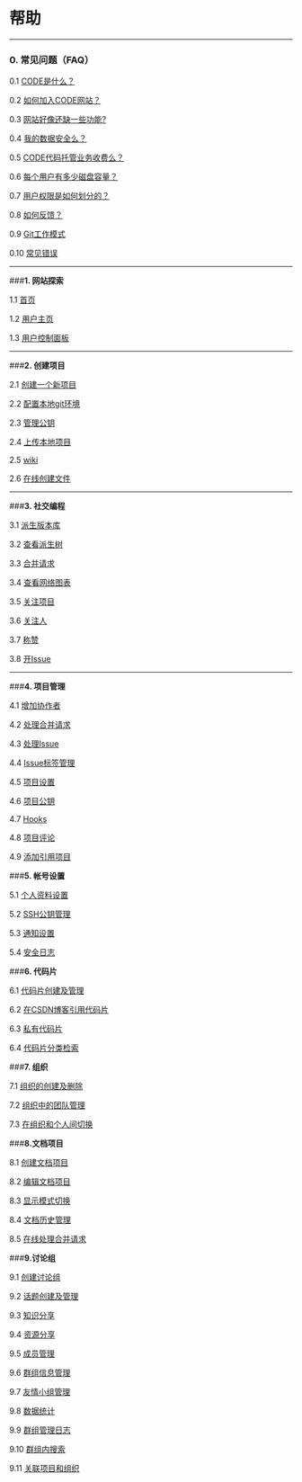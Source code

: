 # **帮助**

----------

### **0. 常见问题（FAQ）**

0.1 [CODE是什么？](/help/CSDN_Code/code_support/FAQ_0_1 "CODE是什么？")

0.2 [如何加入CODE网站？](/help/CSDN_Code/code_support/FAQ_0_2 "如何加入CODE网站？")

0.3 [网站好像还缺一些功能?](/help/CSDN_Code/code_support/FAQ_0_3 "网站好像还缺一些功能?")

0.4 [我的数据安全么？](/help/CSDN_Code/code_support/FAQ_0_4 "我的数据安全么")

0.5 [CODE代码托管业务收费么？](/help/CSDN_Code/code_support/FAQ_0_5 "CODE代码托管业务收费么?")

0.6 [每个用户有多少磁盘容量？](/help/CSDN_Code/code_support/FAQ_0_6 "每个用户有多少磁盘容量?")

0.7 [用户权限是如何划分的？](/help/CSDN_Code/code_support/FAQ_0_7 "用户权限是如何划分的？")

0.8 [如何反馈？](/help/CSDN_Code/code_support/FAQ_0_8 "如何提交错误报告？")

0.9 [Git工作模式](/help/CSDN_Code/code_support/FAQ_0_9 "Git工作模式")

0.10 [常见错误](/help/CSDN_Code/code_support/FAQ_0_10 "常见错误")

----------

###**1. 网站探索**

1.1 [首页](/help/CSDN_Code/code_support/FAQ_1_1 "首页")

1.2 [用户主页](/help/CSDN_Code/code_support/FAQ_1_2 "用户主页")

1.3 [用户控制面板](/help/CSDN_Code/code_support/FAQ_1_3 "用户控制面板")

----------

###**2. 创建项目**

2.1 [创建一个新项目](/help/CSDN_Code/code_support/FAQ_2_1 "创建一个新项目")

2.2 [配置本地git环境](/help/CSDN_Code/code_support/FAQ_2_2 "配置本地git环境")

2.3 [管理公钥](/help/CSDN_Code/code_support/FAQ_2_3 "管理公钥")

2.4 [上传本地项目](/help/CSDN_Code/code_support/FAQ_2_4 "上传本地项目")

2.5 [wiki](/help/CSDN_Code/code_support/FAQ_2_5 "wiki")

2.6 [在线创建文件](/help/CSDN_Code/code_support/FAQ_2_6 "在线创建文件")

----------

###**3. 社交编程**

3.1 [派生版本库](/help/CSDN_Code/code_support/FAQ_3_1 "派生版本库")

3.2 [查看派生树](/help/CSDN_Code/code_support/FAQ_3_2 "查看派生树")

3.3 [合并请求](/help/CSDN_Code/code_support/FAQ_3_3 "合并请求")

3.4 [查看网络图表](/help/CSDN_Code/code_support/FAQ_3_4 "查看网络图表")

3.5 [关注项目](/help/CSDN_Code/code_support/FAQ_3_5 "关注项目")

3.6 [关注人](/help/CSDN_Code/code_support/FAQ_3_6 "关注人")

3.7 [称赞](/help/CSDN_Code/code_support/FAQ_3_7 "称赞")

3.8 [开Issue](/help/CSDN_Code/code_support/FAQ_3_8 "开Issue")

----------

###**4. 项目管理**

4.1 [增加协作者](/help/CSDN_Code/code_support/FAQ_4_1 "增加协作者")

4.2 [处理合并请求](/help/CSDN_Code/code_support/FAQ_4_2 "处理合并请求")

4.3 [处理Issue](/help/CSDN_Code/code_support/FAQ_4_3 "处理Issue")

4.4 [Issue标签管理](/help/CSDN_Code/code_support/FAQ_4_4 "Issue标签管理")

4.5 [项目设置](/help/CSDN_Code/code_support/FAQ_4_5 "项目设置")

4.6 [项目公钥](/help/CSDN_Code/code_support/FAQ_4_6 "项目公钥")

4.7 [Hooks](/help/CSDN_Code/code_support/FAQ_4_7 "Hooks")

4.8 [项目评论](/help/CSDN_Code/code_support/FAQ_4_8 "项目评论")

4.9 [添加引用项目](/help/CSDN_Code/code_support/FAQ_4_9 "添加引用项目")

###**5. 帐号设置**

5.1 [个人资料设置](/help/CSDN_Code/code_support/FAQ_5_1 "个人资料设置")

5.2 [SSH公钥管理](/help/CSDN_Code/code_support/FAQ_5_2 "SSH公钥管理")

5.3 [通知设置](/help/CSDN_Code/code_support/FAQ_5_3 "通知设置")

5.4 [安全日志](/help/CSDN_Code/code_support/FAQ_5_4 "安全日志")

###**6. 代码片**

6.1 [代码片创建及管理](/help/CSDN_Code/code_support/FAQ_6_1 "代码片创建及管理")

6.2 [在CSDN博客引用代码片](/help/CSDN_Code/code_support/FAQ_6_2 "在CSDN博客引用代码片")

6.3 [私有代码片](/help/CSDN_Code/code_support/FAQ_6_5 "私有代码片")

6.4 [代码片分类检索](/help/CSDN_Code/code_support/FAQ_6_4 "代码片分类检索")

###**7. 组织**

7.1 [组织的创建及删除](/help/CSDN_Code/code_support/FAQ_7_1 "组织的创建及删除")

7.2 [组织中的团队管理](/help/CSDN_Code/code_support/FAQ_7_2 "组织中的团队管理")

7.3 [在组织和个人间切换](/help/CSDN_Code/code_support/FAQ_7_3 "在组织和个人间切换")

###**8.文档项目**

8.1 [创建文档项目](/help/CSDN_Code/code_support/FAQ_8_1 "创建文档项目")

8.2 [编辑文档项目](/help/CSDN_Code/code_support/FAQ_8_2 "编辑文档项目")

8.3 [显示模式切换](/help/CSDN_Code/code_support/FAQ_8_3 "显示模式切换")

8.4 [文档历史管理](/help/CSDN_Code/code_support/FAQ_8_4 "文档历史")

8.5 [在线处理合并请求](/help/CSDN_Code/code_support/FAQ_8_5 "在线处理合并请求")

###**9.讨论组**

9.1 [创建讨论组](/help/CSDN_Code/code_support/FAQ_9_1 "创建讨论组")

9.2 [话题创建及管理](/help/CSDN_Code/code_support/FAQ_9_2 "话题")

9.3 [知识分享](/help/CSDN_Code/code_support/FAQ_9_3 "知识分享")

9.4 [资源分享](/help/CSDN_Code/code_support/FAQ_9_4 "资源分享")

9.5 [成员管理](/help/CSDN_Code/code_support/FAQ_9_5 "成员管理")

9.6 [群组信息管理](/help/CSDN_Code/code_support/FAQ_9_6 "群组信息管理")

9.7 [友情小组管理](/help/CSDN_Code/code_support/FAQ_9_7 "友情小组管理")

9.8 [数据统计](/help/CSDN_Code/code_support/FAQ_9_8 "数据统计")

9.9 [群组管理日志](/help/CSDN_Code/code_support/FAQ_9_9 "群组管理日志")

9.10 [群组内搜索](/help/CSDN_Code/code_support/FAQ_9_10 "群组内搜索")

9.11 [关联项目和组织](/help/CSDN_Code/code_support/FAQ_9_11 "关联项目和组织")